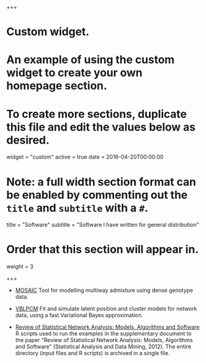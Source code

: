 +++
# Custom widget.
# An example of using the custom widget to create your own homepage section.
# To create more sections, duplicate this file and edit the values below as desired.
widget = "custom"
active = true
date = 2016-04-20T00:00:00

# Note: a full width section format can be enabled by commenting out the `title` and `subtitle` with a `#`.
title = "Software"
subtitle = "Software I have written for general distribution"

# Order that this section will appear in.
weight = 3

+++

- <a href="https://maths.ucd.ie/~mst/MOSAIC/" target=_blank>MOSAIC</a> Tool for modelling multiway admixture using dense genotype data. 

- <a href="https://cran.r-project.org/web/packages/VBLPCM/" target=_blank>VBLPCM</a> Fit and simulate latent position and cluster models for network data, using a fast Variational Bayes approximation.
- <a href="https://maths.ucd.ie/~mst/networks/R/supplement.zip" target=_blank>Review of Statistical Network Analysis: Models, Algorithms and Software</a>
R scripts used to run the examples in the supplementary document 
to the paper "Review of Statistical Network Analysis: Models, Algorithms and Software" (Statistical Analysis and Data Mining, 2012). 
The entire directory (input files and R scripts) is archived in a single file. 

